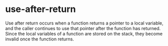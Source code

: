 # use-after-return

Use after return occurs when a function returns a pointer to a local variable, and the caller continues to use that pointer after the function has returned. Since the local variables of a function are stored on the stack, they become invalid once the function returns.
